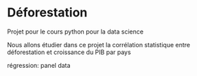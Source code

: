 # Déforestation

Projet pour le cours python pour la data science

Nous allons étudier dans ce projet la corrélation statistique entre déforestation et croissance du PIB par pays  

régression: panel data
